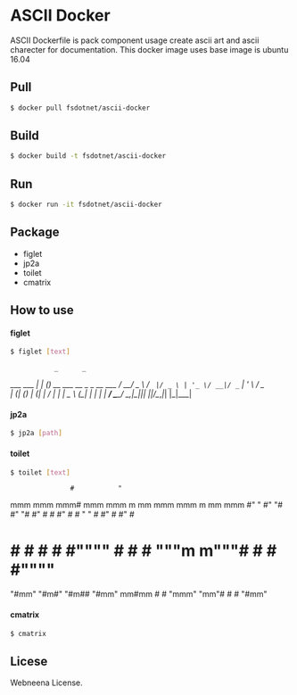 # ASCII Docker
ASCII Dockerfile is pack component usage create ascii art and ascii charecter for documentation. This docker image uses base image is ubuntu 16.04

## Pull
```bash
$ docker pull fsdotnet/ascii-docker
```

## Build
```bash
$ docker build -t fsdotnet/ascii-docker
```

## Run
```bash
$ docker run -it fsdotnet/ascii-docker
```

## Package
* figlet
* jp2a
* toilet
* cmatrix

## How to use
#### figlet
```bash
$ figlet [text]
```
               _      _
  ___ ___   __| | ___(_)_ __  ___  __ _ _ __   ___
 / __/ _ \ / _` |/ _ \ | '_ \/ __|/ _` | '_ \ / _ \
| (_| (_) | (_| |  __/ | | | \__ \ (_| | | | |  __/
 \___\___/ \__,_|\___|_|_| |_|___/\__,_|_| |_|\___|

#### jp2a
```bash
$ jp2a [path]
```

#### toilet
```bash
$ toilet [text]
```
                   #           "
  mmm    mmm    mmm#   mmm   mmm    m mm    mmm    mmm   m mm    mmm
 #"  "  #" "#  #" "#  #"  #    #    #"  #  #   "  "   #  #"  #  #"  #
 #      #   #  #   #  #""""    #    #   #   """m  m"""#  #   #  #""""
 "#mm"  "#m#"  "#m##  "#mm"  mm#mm  #   #  "mmm"  "mm"#  #   #  "#mm"

#### cmatrix
```bash
$ cmatrix
```

## Licese
Webneena License.
